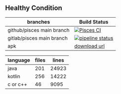 
## Healthy Condition

| branches  | Build Status   |
|---| --- |
|  github/pisces main branch |  [![Pisces CI](https://github.com/big-frontend/pisces/actions/workflows/pisces.yml/badge.svg)](https://github.com/big-frontend/pisces/actions/workflows/pisces.yml)  |
|  gitlab/pisces main branch |  [![pipeline status](https://gitlab.com/big-frontend/pisces/badges/master/pipeline.svg)](https://gitlab.com/big-frontend/pisces/-/commits/master) |
|  apk  |  [download url](https://www.pgyer.com/rDcO) |

|  language  |  files |lines|
|---| --- |---|
|  java|201 |24923|
|  kotlin|256|14222|
|  c or c++|46|9095|














 



